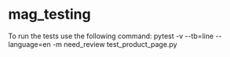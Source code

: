 # mag_testing
To run the tests use the following command:
pytest -v --tb=line --language=en -m need_review test_product_page.py